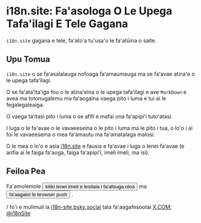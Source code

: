 # i18n.site: Fa'asologa O Le Upega Tafa'ilagi E Tele Gagana

`i18n.site` gagana e tele, fa'ato'a tu'usa'o le fa'atūina o saite.

## Upu Tomua

`i18n.site` o se faʻasalalauga nofoaga faʻamaumauga ma se faʻavae atinaʻe o le upega tafaʻilagi.

O se faʻataʻitaʻiga fou o le atinaʻeina o le upega tafaʻilagi e ave `MarkDown` e avea ma totonugalemu ma faʻaogaina vaega pito i luma e tui ai le fegalegaleaiga.

O vaega taʻitasi pito i luma o se afifi e mafai ona faʻapipiʻi tutoʻatasi.

I luga o le faʻavae o le vavaeeseina o le pito i luma ma le pito i tua, o loʻo i ai foi le vavaeeseina o mea faʻamautu ma faʻamatalaga malosi.

O le mea o loʻo e asia [i18n.site](/) e fausia e faʻavae i luga o lenei faʻavae (e aofia ai le faiga faʻaoga, faiga faʻapipiʻi, imeli imeli, ma isi).

## Feiloa Pea

Fa'amolemole <button onclick="mailsub()">kiliki lenei imeli e lesitala i fa'afouga oloa</button> ma <button onclick="webpush()">fa'aagaioi le browser push</button> .

/ fo'i e mulimuli ia [i18n-site.bsky.social](https://bsky.app/profile/i18n-site.bsky.social) tala fa'aagafesootai [X.COM: @i18nSite](https://x.com/i18nSite)